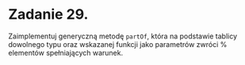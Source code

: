 # Zadanie 29.
Zaimplementuj generyczną metodę `partOf`, która na podstawie tablicy dowolnego typu oraz wskazanej
funkcji jako parametrów zwróci % elementów spełniających warunek.
